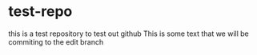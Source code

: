 # test-repo
this is a test repository to test out github
This is some text that we will be commiting to the edit branch
